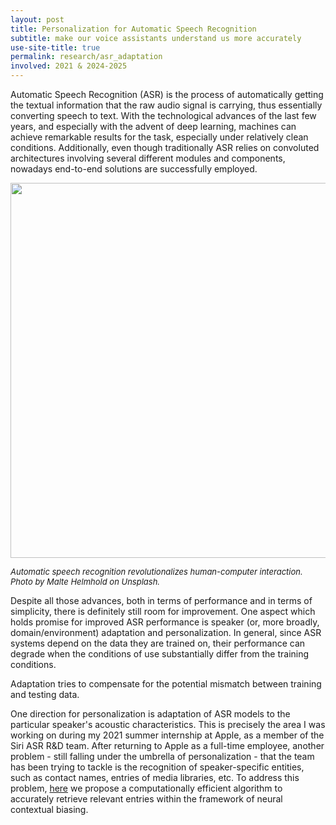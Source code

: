 ```yaml
---
layout: post
title: Personalization for Automatic Speech Recognition
subtitle: make our voice assistants understand us more accurately
use-site-title: true
permalink: research/asr_adaptation
involved: 2021 & 2024-2025
---
```


Automatic Speech Recognition (ASR) is the process of automatically getting the textual information that the raw audio signal is carrying, thus essentially converting speech to text. With the technological advances of the last few years, and especially with the advent of deep learning, machines can achieve remarkable results for the task, especially under relatively clean conditions. Additionally, even though traditionally ASR relies on convoluted architectures involving several different modules and components,
nowadays end-to-end solutions are successfully employed.

<p align="center">
  <img src="/img/malte_helmhold_unsplash.jpg" width="600">  
</p>
<em><font size="-1">
Automatic speech recognition revolutionalizes human-computer interaction.  <br>
Photo by Malte Helmhold on Unsplash.
</font></em>

Despite all those advances, both in terms of performance and in terms of simplicity, there is definitely still room for improvement. 
One aspect which holds promise for improved ASR performance is speaker (or, more broadly, domain/environment) adaptation and personalization. 
In general, since ASR systems depend on the data they are trained on, their performance can degrade when the conditions of use substantially differ from the training conditions. 
<!-- By the term adaptation we refer to the process of adjusting an already trained model to fit new, probably unseen, evaluation conditions.--> 
Adaptation tries to compensate for the potential mismatch between training and testing data. 

<!-- Even though there has been a considerable amount of research on the topic of speaker (or accent/domain) adaptation for traditional ASR systems yielding significant performance improvements, this is still a relatively under-explored topic in the context of end-to-end ASR.-->
One direction for personalization is adaptation of ASR models to the particular speaker's acoustic characteristics. 
This is precisely the area I was working on during my 2021 summer internship at Apple, as a member of the Siri ASR R&D team. <!--mentored by Dr. Ruchir Travadi and supervised by Dr. Arnab Ghoshal.--> 
After returning to Apple as a full-time employee, another problem - still falling under the umbrella of personalization - that the team has been trying to tackle is the recognition of speaker-specific entities, such as contact names, entries of media libraries, etc. 
To address this problem, [here](https://arxiv.org/pdf/2411.00664) we propose a computationally efficient algorithm to accurately retrieve relevant entries within the framework of neural contextual biasing. 

<!--Siri is the intelligent voice assistant that offers an easier and more naturalistic way to get things done on Apple devices. 
Being able to successfully adapt the ASR mechanism behind Siri would have a tremendous impact on the user experience, 
since Apple users expect their smart assistant to recognize their speech fast and accurately within their specific environment and using their own voice and accent.-->

<!-- last updated: 2025-04-18-->
